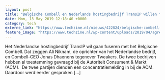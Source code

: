 ```yaml
---
layout: post
title: "Belgische Combell en Nederlands hostingbedrijf TransIP willen fuseren"
date: Mon, 13 May 2019 12:18:40 +0000
category: tech
externe_link: "https://www.techzine.nl/nieuws/422824/belgische-combell-en-nederlands-hostingbedrijf-transip-willen-fuseren.html"
feature_image: "https://www.techzine.nl/wp-content/uploads/2019/04/agreement-3489902_1920.jpg"
---
```


Het Nederlandse hostingbedrijf TransIP wil gaan fuseren met het Belgische Combell. Dat zeggen Ali Niknam, de oprichter van het Nederlandse bedrijf, en Combell-CEO Jonas Dhaenens tegenover Tweakers. De twee bedrijven hebben al toestemming gevraagd bij de Autoriteit Consument &#38; Markt (ACM).  De twee partijen dienden een concentratiemelding in bij de ACM. Daardoor werd eerder gesproken [&#8230;]
